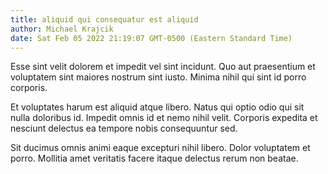 ```yaml
---
title: aliquid qui consequatur est aliquid
author: Michael Krajcik
date: Sat Feb 05 2022 21:19:07 GMT-0500 (Eastern Standard Time)
---
```

Esse sint velit dolorem et impedit vel sint incidunt. Quo aut praesentium et voluptatem sint maiores nostrum sint iusto. Minima nihil qui sint id porro corporis.

 Et voluptates harum est aliquid atque libero. Natus qui optio odio qui sit nulla doloribus id. Impedit omnis id et nemo nihil velit. Corporis expedita et nesciunt delectus ea tempore nobis consequuntur sed.

 Sit ducimus omnis animi eaque excepturi nihil libero. Dolor voluptatem et porro. Mollitia amet veritatis facere itaque delectus rerum non beatae.
